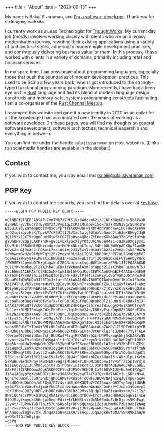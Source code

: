 +++
title = "About"
date = "2020-09-13"
+++

My name is Balaji Sivaraman, and [I'm a software
developer](https://github.com/balajisivaraman/). Thank you for
visiting my website.

I currently work as a Lead Technologist for
[ThoughtWorks](https://www.thoughtworks.com/). My current day job
(mostly) involves working closely with clients who are on a legacy
modernisation journey, rewriting their existing applications using a
variety of architectural styles, adhering to modern Agile development
practices, and continuously delivering business value for them. In
this process, I have worked with clients in a variety of domains,
primarily including retail and financial services.

In my spare time, I am passionate about programming languages,
especially those that push the boundaries of modern development
practices. This used to be Scala a few years back, when I got
introduced to the strongly-typed functional programming paradigm. More
recently, I have had a keen eye on the
[Rust](https://www.rust-lang.org/) language and find its blend of
modern language design constructs and memory-safe, systems programming
constructs fascinating. I am a co-organiser of the [Rust Chennai
Meetup](https://www.meetup.com/mad-rs/).

I revamped this website and gave it a new identity in 2020 as an
outlet for all the knowledge I had accumulated over the years of
working as a software developer. On these pages, you will find my
thoughts on general software development, software architecture,
technical leadership and everything in between.

You can find me under the handle `balajisivaraman` on most websites.
(Links to social media handles are available in the sidebar.)

## Contact

If you wish to contact me, you may email me:
[balaji@balajisivaraman.com](mailto:balaji@balajisivaraman.com)

## PGP Key

If you wish to contact me securely, you can find the details over at
[Keybase](https://keybase.io/balajisivaraman).

```
-----BEGIN PGP PUBLIC KEY BLOCK-----

mQINBFfClREBEADSAF+ZvnTNk7a7Rk51V/6WddxxG2i/21NPX3DgKEqn+5bAPwDH
dyN96bFyv7kucYzTEyRaYzf3Pyp1qZzxKs1MCmps41Sck7uzYRXBN1vgrSCNK1Yu
EaSUIGYzEZatmqBObzVwbxqCYprttEKkOMUaFwiKNf4qdPnhrew4IP0FHGcXFUn9
zn02sqlxqzzHzK/CpzkP7cF6UIlIJGVXad1wlg53SWxVaGodd2lu6JeKBhwy1Jq8
3Q1C5tx1BXT5r9qmEueHMiw5fCO7EEoHvg4QRg/Z9FOoqKXk68Az37qGYz9fuYnb
gYUnOPYJ7QpjLAKK7hUF+g9CIvbXlgGcXlyY0t3J91VE5e4471+JQ3KBUXgiyx4i
LUvMlKclP64kHlVDKzrbdxzdo+MdH+XNUroLTda/jS4hLbOU3WVYpACXQwZ1wx8H
M9ViZeHGjPx3S2+F8Aa4L7q++8G1mj2J3Vlwtl+HG3dYEk2ZJp7W02LEskZPdG7N
tcWbwnm3vU/n9tMpWFqPj26/2mgvnV9LtAsCTQ6likhR00c/uPF7aL7GVgMqhMxT
tqSAqsY9Rvy8+e1MEsK61DNUCd1n+mS2aa+uLzT1vjzQNb8Z6xviFVjSePDyPd/c
/FW9GEYtJpymU0THxgtugwknIZKG3anrsnxtvgoBWYikourzE59z1J12PQARAQAB
tC1CYWxhamkgU2l2YXJhbWFuIDxiYWxhamlAYmFsYWppc2l2YXJhbWFuLmNvbT6J
AjcEEwEIACEFAlfClRECGwMFCwkIBwIGFQgJCgsCBBYCAwECHgECF4AACgkQSK69
CFYbxFIP/xAAjmiiatPEIQfDTbyah++dXvlPjetinzwKEyic8pfWah3OGtARwJFd
XUuaFd1WQWSbDp3Jl5TQxJ+lu+rB1ktWkAlHQvIBW0TQTAohmOyWf1Ko1o1EhzXn
9A1P4lhULV65vzXqreHarFQqBIev0tOSEwh7r+o9quURzZGu3kia6xfkAS4T+Wbz
BOiySBymo3fANhbRJ6FL13RTlAUyoKZo0HaUdsD9GnQ/x7j0V/s3Kl8kvBeqOzto
+DqS+qz5k2qmLrh++iPhTc5Y7k1b+WNUyTwtf0EF3qXrsalvNtJIF3r8VoCY8+0V
zLDAb+fKeB1TVOJhW26fnRMHjbrcEkYtg8m9pt/4PxFk/dc2cPy4UD2YU4oupA+S
oLcpaDeotBaqY44tBTvKwfX/FcPSb1OE3GfVqCOQ0ob80lZ18u8YK+OkUdxlmIOT
L4AK3/094pQ7lVxUQ4mqUpDDf05X8tZ4k0Ep+tS5IreafWiuqgyD4wiKSFDfrq4V
fUJ1m+r84MkTFmXgKCWDjFbbPtnc/bgtMuhv24n/E8B+vEsprDqmUZlGNGPaFXFx
lN1zNZsMcqmX+AASF3tEmY760QnC3GqCmo0mU8U44v/t9XZbIBcG67pv6bX5AYT9
sfIyd2CcgPy1ktkuFu45NgyA/Pr5Rn4sZNqV+fHmGPJy7qOAHRMwSaW5Ag0EV8KV
EQEQALozKNkftB/BGPMTPpaAA6ZNGcH2kXgoYIQrJR3IlzEdPLhkhX+KGhMqKqVM
yohsSBPU0cT+TOed+B9lL8hCxFAxutWFZnQWF6S4arAUg7WhP/l7l5DZeU7ipYYB
cFN3k6jAuDbOJbmENgc6C14w6hC024tdaxGLmt478tOnklq3F13Bn4aF7YyTj6LA
f9wrxm917eAdiUOaq7xfjBUUXw4FlcqjP8K50Y/5XcrUNPMvxwgkGkj6sDASYwN5
tzyn+t74xF9+9bGd+THM6g4n1t1u3ZuIOxLa2/aym9+kXCU8LOWCDoH2gFblBD32
Qog5Krqo7UWTwWqNQMiQ75qkS7wgUFSe7EXzngFRFhS0xlA7bd+V32KhEf7uZFKt
221WgmqlLEn9aQZXqYa88Icyq48Tiq8wWfubBZ86bxCkDe5CBmAXh5LYm7atltaN
5IXJ0HwgFIU5hlaytL2hsWMo5KQ7EdRzFFtRhmaIq3oW6QVpuYS/wYOv5m3UgAI1
5ZS+l+cAFGVYI9C2ZsAeF9slz59LQBU4tF3BnR+nRZu+5UuaI5+/WkrUlpLiKcln
57WuBuwE+dxXPqyT4wQwE079eg7jMXS6m+r10FOR2SUzp4w1rvvpfrJz5pI9rsjo
NJIE66VyO21JCnX8oSiblm7U5ThOoe/IFzskctRJJ9xKsMQfABEBAAGJAh8EGAEI
AAkFAlfClRECGwwACgkQSK69CFYbxFJP5Q/9GNC0jIa7t6OVKIJZ+Eu5eC1RVgzY
JY6w1ABeypYgXvsKDBIriJmky30ASOx3xUsaF74CVD7Qr+0a7A0Cv1LLGDhkNxwL
NgnIYouwZmll3GOr5hdCjgMb19MVFwXuSpFTcCwFaJBOW/NAjnIYqJvTXpG/oq9y
Z2cdQQNkUObCOh/oDFGgU/PZz4vrdH8jG0XOQTpZv7GI5mWzoG6QTsp3vpjtU0hR
epBIfTaRxYDmUftJjmutfkkZli8u00HWBaMkzaNBmHoXFDcM4PYFJLBeJ4QDorpI
+0XJ3MowC9HZyR8PEyHpDORrWUvYSMCDzE9Msv6QjHpli8aZtzanUxxcm/x7iTo/
9HYIQ6AFC/PMb+bIMQIjRhA1ryuPc1LU0odY86w+LYctL+RacH8aRZ0aqGY1TvLW
8iOJMtytkmyuk456ejweDeghP4it+kYkHN3Lysr3g3k6Bn4cZz6rDjses5MhFwgt
12y4t/FFUPVNTBDTTa1r57OhS8VblpYRP9SqQ/mSzLZojULhmMx7PzDj9obIkNWq
pJnZav83Wxq31cZeHlVQ5tGq5dKUtSVRvjI3NZjBpn6KR7uqpupIA4Q0EMuvlMEh
6hAnsqG7iWgV87X+uUlnq4XzoN+KCEX9/2lAcpJJ3qaZgkRwtSQU/vBRRVRzhWyn
a+OScI7QUJnKyig=
=g3Pq
-----END PGP PUBLIC KEY BLOCK-----
```
